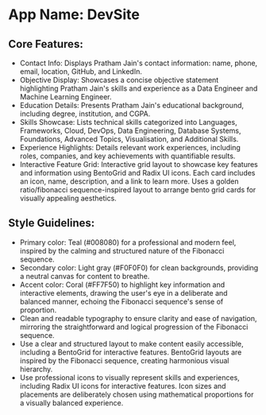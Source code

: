 # **App Name**: DevSite

## Core Features:

- Contact Info: Displays Pratham Jain's contact information: name, phone, email, location, GitHub, and LinkedIn.
- Objective Display: Showcases a concise objective statement highlighting Pratham Jain's skills and experience as a Data Engineer and Machine Learning Engineer.
- Education Details: Presents Pratham Jain's educational background, including degree, institution, and CGPA.
- Skills Showcase: Lists technical skills categorized into Languages, Frameworks, Cloud, DevOps, Data Engineering, Database Systems, Foundations, Advanced Topics, Visualisation, and Additional Skills.
- Experience Highlights: Details relevant work experiences, including roles, companies, and key achievements with quantifiable results.
- Interactive Feature Grid: Interactive grid layout to showcase key features and information using BentoGrid and Radix UI icons. Each card includes an icon, name, description, and a link to learn more. Uses a golden ratio/fibonacci sequence-inspired layout to arrange bento grid cards for visually appealing aesthetics.

## Style Guidelines:

- Primary color: Teal (#008080) for a professional and modern feel, inspired by the calming and structured nature of the Fibonacci sequence.
- Secondary color: Light gray (#F0F0F0) for clean backgrounds, providing a neutral canvas for content to breathe.
- Accent color: Coral (#FF7F50) to highlight key information and interactive elements, drawing the user's eye in a deliberate and balanced manner, echoing the Fibonacci sequence's sense of proportion.
- Clean and readable typography to ensure clarity and ease of navigation, mirroring the straightforward and logical progression of the Fibonacci sequence.
- Use a clear and structured layout to make content easily accessible, including a BentoGrid for interactive features. BentoGrid layouts are inspired by the Fibonacci sequence, creating harmonious visual hierarchy.
- Use professional icons to visually represent skills and experiences, including Radix UI icons for interactive features. Icon sizes and placements are deliberately chosen using mathematical proportions for a visually balanced experience.